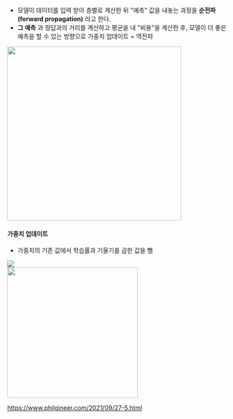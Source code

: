 

- 모델이 데이터를 입력 받아 층별로 계산한 뒤 "예측" 값을 내놓는 과정을 **순전파(forward propagation)** 라고 한다.
- **그 예측** 과 정답과의 거리를 계산하고 평균을 내 "비용"을 계산한 후, 모델이 더 좋은 예측을 할 수 있는 방향으로 가중치 업데이트 = 역전파

<img src="https://github.com/sandartchip/TIL/assets/15938354/0d87fe0b-884d-4b6b-aabc-04c891798e15" width="400px" />


#### 가중치 업데이트 
- 가중치의 기존 값에서 학습률과 기울기를 곱한 값을 뺌

<img src="https://github.com/sandartchip/TIL/assets/15938354/ba08d2b9-1185-4ce0-a3e0-189702226352 "/>

<br>

<img src="https://github.com/sandartchip/TIL/assets/15938354/32c47781-8b5c-43c9-b182-3c035863a2fc" width="300px" />



https://www.philgineer.com/2021/09/27-5.html
